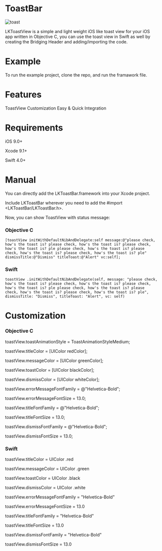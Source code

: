 # ToastBar

![toast](https://user-images.githubusercontent.com/26429027/44013042-cb03d998-9ee0-11e8-8d79-f74a54d9eb70.gif)

LKToastView is a simple and light weight iOS like toast view for your iOS app written in Objective C, you can use the toast view in Swift as well by creating the Bridging Header and adding/importing the code.

# Example
To run the example project, clone the repo, and run the framawork file.

# Features
 ToastView Customization
 Easy & Quick Integration

# Requirements
iOS 9.0+

Xcode 9.1+

Swift 4.0+

# Manual
You can directly add the LKToastBar.framework into your Xcode project.

Include LKToastBar wherever you need to add the #import <LKToastBar/LKToastBar.h>.


Now, you can show ToastView with status message:
### Objective C
    [toastView initWithDefaultNibAndDelegate:self message:@"please check, how's the toast is? please check, how's the toast is? please check, how's the toast is? ple please check, how's the toast is? please check, how's the toast is? please check, how's the toast is? ple" dismissTitle:@"Dismiss" titleToast:@"Alert" vc:self];
    
### Swift
    toastView .initWithDefaultNibAndDelegate(self, message: "please check, how's the toast is? please check, how's the toast is? please check, how's the toast is? ple please check, how's the toast is? please check, how's the toast is? please check, how's the toast is? ple", dismissTitle: "Dismiss", titleToast: "Alert", vc: self)


# Customization

### Objective C
toastView.toastAnimationStyle = ToastAnimationStyleMedium;

toastView.titleColor = [UIColor redColor];

toastView.messageColor = [UIColor greenColor];

toastView.toastColor = [UIColor blackColor];

toastView.dismissColor = [UIColor whiteColor];

toastView.errorMessageFontFamily = @"Helvetica-Bold";

toastView.errorMessageFontSize = 13.0;

toastView.titleFontFamily = @"Helvetica-Bold";

toastView.titleFontSize = 13.0;

toastView.dismissFontFamily = @"Helvetica-Bold";

toastView.dismissFontSize = 13.0;


### Swift

toastView.titleColor = UIColor .red

toastView.messageColor = UIColor .green

toastView.toastColor = UIColor .black

toastView.dismissColor = UIColor .white

toastView.errorMessageFontFamily = "Helvetica-Bold"

toastView.errorMessageFontSize = 13.0

toastView.titleFontFamily = "Helvetica-Bold"

toastView.titleFontSize = 13.0

toastView.dismissFontFamily = "Helvetica-Bold"

toastView.dismissFontSize = 13.0
